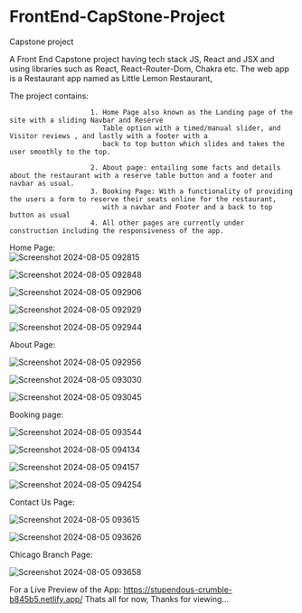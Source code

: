 # FrontEnd-CapStone-Project
Capstone project

A Front End Capstone project having tech stack JS, React and JSX and using libraries such as React, React-Router-Dom, Chakra etc. The web app is a Restaurant app named as Little Lemon Restaurant,

The project contains: 

                        1. Home Page also known as the Landing page of the site with a sliding Navbar and Reserve
                           Table option with a timed/manual slider, and Visitor reviews , and lastly with a footer with a 
                           back to top button which slides and takes the user smoothly to the top.
                           
                        2. About page: entailing some facts and details about the restaurant with a reserve table button and a footer and navbar as usual.
                        3. Booking Page: With a functionality of providing the users a form to reserve their seats online for the restaurant,
                           with a navbar and Footer and a back to top button as usual
                        4. All other pages are currently under construction including the responsiveness of the app.

Home Page:                                       
![Screenshot 2024-08-05 092815](https://github.com/user-attachments/assets/8dd325cf-a457-4f77-8100-9b0e57389dc1)

                           
![Screenshot 2024-08-05 092848](https://github.com/user-attachments/assets/ca4653b7-cad0-480a-a423-828bfbb1246d)



![Screenshot 2024-08-05 092906](https://github.com/user-attachments/assets/0410c802-b311-449e-8cea-1310181d662e)



![Screenshot 2024-08-05 092929](https://github.com/user-attachments/assets/feeb939a-1bfc-4f1d-adcf-2d77487e9f20)


![Screenshot 2024-08-05 092944](https://github.com/user-attachments/assets/78aa1c4b-0378-4011-84d1-4c989af5f97c)

About Page:

![Screenshot 2024-08-05 092956](https://github.com/user-attachments/assets/7bddf20a-648f-4c97-8f94-774ee9441d6c)

![Screenshot 2024-08-05 093030](https://github.com/user-attachments/assets/6cee63e4-a87e-4126-979a-55980714d19a)

![Screenshot 2024-08-05 093045](https://github.com/user-attachments/assets/0eb070ca-e03a-42b8-ab9f-92495c9cfdcf)

Booking page:


![Screenshot 2024-08-05 093544](https://github.com/user-attachments/assets/0ad77c50-55f3-4553-b876-e7a57eb2fe86)

![Screenshot 2024-08-05 094134](https://github.com/user-attachments/assets/3ee453c6-c612-40dd-acdb-9db183847a0a)

![Screenshot 2024-08-05 094157](https://github.com/user-attachments/assets/b63faf75-487f-4717-b8c4-0e7efb385977)


![Screenshot 2024-08-05 094254](https://github.com/user-attachments/assets/2317789e-e19d-47d4-8932-5a5987b7ec23)

Contact Us Page:


![Screenshot 2024-08-05 093615](https://github.com/user-attachments/assets/e8eb5551-3f74-4e3a-9de1-a4ded1a72c9a)

![Screenshot 2024-08-05 093626](https://github.com/user-attachments/assets/cfd49703-b995-470b-8e69-6e61ec523253)

Chicago Branch Page:

![Screenshot 2024-08-05 093658](https://github.com/user-attachments/assets/303a9ec5-0d5d-45b6-b1cb-bafc6f5c7fba)

For a Live Preview of the App: https://stupendous-crumble-b845b5.netlify.app/
Thats all for now, Thanks for viewing...


